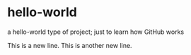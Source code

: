 # hello-world
a hello-world type of project; just to learn how GitHub works

This is a new line.
This is another new line.
